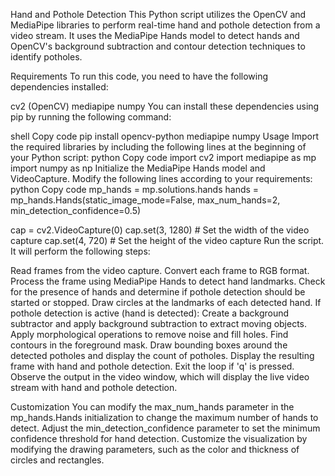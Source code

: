 Hand and Pothole Detection
This Python script utilizes the OpenCV and MediaPipe libraries to perform real-time hand and pothole detection from a video stream. It uses the MediaPipe Hands model to detect hands and OpenCV's background subtraction and contour detection techniques to identify potholes.

Requirements
To run this code, you need to have the following dependencies installed:

cv2 (OpenCV)
mediapipe
numpy
You can install these dependencies using pip by running the following command:

shell
Copy code
pip install opencv-python mediapipe numpy
Usage
Import the required libraries by including the following lines at the beginning of your Python script:
python
Copy code
import cv2
import mediapipe as mp
import numpy as np
Initialize the MediaPipe Hands model and VideoCapture. Modify the following lines according to your requirements:
python
Copy code
mp_hands = mp.solutions.hands
hands = mp_hands.Hands(static_image_mode=False, max_num_hands=2, min_detection_confidence=0.5)

cap = cv2.VideoCapture(0)
cap.set(3, 1280)  # Set the width of the video capture
cap.set(4, 720)  # Set the height of the video capture
Run the script. It will perform the following steps:

Read frames from the video capture.
Convert each frame to RGB format.
Process the frame using MediaPipe Hands to detect hand landmarks.
Check for the presence of hands and determine if pothole detection should be started or stopped.
Draw circles at the landmarks of each detected hand.
If pothole detection is active (hand is detected):
Create a background subtractor and apply background subtraction to extract moving objects.
Apply morphological operations to remove noise and fill holes.
Find contours in the foreground mask.
Draw bounding boxes around the detected potholes and display the count of potholes.
Display the resulting frame with hand and pothole detection.
Exit the loop if 'q' is pressed.
Observe the output in the video window, which will display the live video stream with hand and pothole detection.

Customization
You can modify the max_num_hands parameter in the mp_hands.Hands initialization to change the maximum number of hands to detect.
Adjust the min_detection_confidence parameter to set the minimum confidence threshold for hand detection.
Customize the visualization by modifying the drawing parameters, such as the color and thickness of circles and rectangles.
